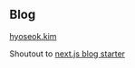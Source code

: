 ## Blog
[hyoseok.kim](https://hyoseok.kim)

Shoutout to [next.js blog starter](https://github.com/vercel/next.js/tree/canary/examples/blog-starter)